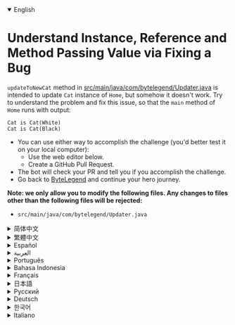 <details open='true'>
<summary>English</summary>

# Understand Instance, Reference and Method Passing Value via Fixing a Bug

`updateToNewCat` method in [src/main/java/com/bytelegend/Updater.java](https://github.com/ByteLegendQuest/java-fix-method-passing-value/blob/main/src/main/java/com/bytelegend/Updater.java) is intended to update `Cat` instance of `Home`,
but somehow it doesn't work. Try to understand the problem and fix this issue, so that the `main` method of `Home`
runs with output:

```
Cat is Cat(White)
Cat is Cat(Black)
```

- You can use either way to accomplish the challenge (you'd better test it on your local computer):
  - Use the web editor below.
  - Create a GitHub Pull Request.
- The bot will check your PR and tell you if you accomplish the challenge.
- Go back to [ByteLegend](https://bytelegend.com) and continue your hero journey.


**Note: we only allow you to modify the following files.
Any changes to files other than the following files will be rejected:**

- `src/main/java/com/bytelegend/Updater.java`
</details>
<details>
<summary>简体中文</summary>

# 通过修复一个Bug理解对象<ruby>引用<rt>Reference</rt></ruby>与<ruby>方法传值<rt>Method Passing Value</rt></ruby>

[src/main/java/com/bytelegend/Updater.java](https://github.com/ByteLegendQuest/java-fix-method-passing-value/blob/main/src/main/java/com/bytelegend/Updater.java)的`updateToNewCat`方法尝试将`Home`中的`Cat`对象更新，但是似乎没有生效。
思考一下为什么并修复这个问题，使得`Home`的`main`方法运行输出：

```
Cat is Cat(White)
Cat is Cat(Black)
```

- 你可以使用任意一种方法完成挑战（最好先在自己的本地电脑上测试通过）：
  - 使用下面的网页编辑器。
  - 创建一个GitHub Pull Request。
- 机器人将会检查你的回答，告诉你是否通过了挑战。
- 回到[字节传说](https://bytelegend.com)，然后继续你的英雄旅程。


**注意：我们只允许您修改以下文件，任何对其他文件的修改都会被拒绝：**

- `src/main/java/com/bytelegend/Updater.java`
</details>
<details>
<summary>繁體中文</summary>

<h1>通過修復錯誤了解實例、引用和方法傳遞值</h1><p><a href="https://github.com/ByteLegendQuest/java-fix-method-passing-value/blob/main/src/main/java/com/bytelegend/Updater.java" target="_blank">src/main/java/com/bytelegend/Updater.java 中的</a><code class="notranslate">updateToNewCat</code>方法旨在更新<code class="notranslate">Home</code> <code class="notranslate">Cat</code>實例，但不知何故它不起作用。嘗試了解問題並修復此問題，以便<code class="notranslate">Home</code> <code class="notranslate">main</code>方法運行並輸出：</p><pre class="notranslate"><code class="notranslate">Cat is Cat(White)
Cat is Cat(Black)
</code></pre><ul><li>您可以使用任何一種方式來完成挑戰（最好在本地計算機上進行測試）：<ul><li>使用下面的網絡編輯器。</li><li>創建 GitHub 拉取請求。</li></ul></li><li>機器人將檢查您的 PR 並告訴您是否完成了挑戰。</li><li>回到<a href="https://bytelegend.com" target="_blank">ByteLegend</a> ，繼續你的英雄之旅。</li></ul><p><strong>注意：我們只允許您修改以下文件。對以下文件以外的文件的任何更改都將被拒絕：</strong></p><ul><li> <code class="notranslate">src/main/java/com/bytelegend/Updater.java</code></li></ul></details>
<details>
<summary>Español</summary>

<h1>Comprender el valor de transferencia de instancia, referencia y método mediante la corrección de un error</h1><p> <code class="notranslate">updateToNewCat</code> método <a href="https://github.com/ByteLegendQuest/java-fix-method-passing-value/blob/main/src/main/java/com/bytelegend/Updater.java" target="_blank">updateToNewCat en src / main / java / com / bytelegend / Updater.java</a> está destinado a actualizar la instancia <code class="notranslate">Cat</code> <code class="notranslate">Home</code> , pero de alguna manera no funciona. Intente comprender el problema y solucionarlo, de modo que el método <code class="notranslate">main</code> <code class="notranslate">Home</code> ejecute con resultados:</p><pre class="notranslate"><code class="notranslate">Cat is Cat(White)
Cat is Cat(Black)
</code></pre><ul><li>Puede usar cualquiera de las dos formas para lograr el desafío (será mejor que lo pruebe en su computadora local):<ul><li> Utilice el editor web a continuación.</li><li> Cree una solicitud de extracción de GitHub.</li></ul></li><li> El bot comprobará tus relaciones públicas y te dirá si logras el desafío.</li><li> Vuelve a <a href="https://bytelegend.com" target="_blank">ByteLegend</a> y continúa tu viaje de héroe.</li></ul><p> <strong>Nota: solo le permitimos modificar los siguientes archivos. Se rechazará cualquier cambio en archivos que no sean los siguientes:</strong></p><ul><li> <code class="notranslate">src/main/java/com/bytelegend/Updater.java</code></li></ul></details>
<details>
<summary>العربية</summary>

<h1 style=";text-align:right;direction:rtl">فهم قيمة المثيل والمرجع وطريقة تمرير من خلال إصلاح الخلل</h1><p style=";text-align:right;direction:rtl"> <code class="notranslate">updateToNewCat</code> طريقة <a href="https://github.com/ByteLegendQuest/java-fix-method-passing-value/blob/main/src/main/java/com/bytelegend/Updater.java" target="_blank">updateToNewCat في src / main / java / com / bytelegend / Updater.java</a> لتحديث نسخة <code class="notranslate">Cat</code> <code class="notranslate">Home</code> ، لكنها لا تعمل بطريقة ما. محاولة لفهم المشكلة ولحل هذه المشكلة، بحيث <code class="notranslate">main</code> طريقة <code class="notranslate">Home</code> يعمل مع الإخراج:</p><pre class="notranslate" style=";text-align:right;direction:rtl"> <code class="notranslate">Cat is Cat(White)
Cat is Cat(Black)
</code></pre><ul style=";text-align:right;direction:rtl"><li style=";text-align:right;direction:rtl">يمكنك استخدام أي من الطريقتين لإنجاز التحدي (من الأفضل اختباره على جهاز الكمبيوتر المحلي الخاص بك):<ul style=";text-align:right;direction:rtl"><li style=";text-align:right;direction:rtl"> استخدم محرر الويب أدناه.</li><li style=";text-align:right;direction:rtl"> إنشاء طلب سحب على GitHub.</li></ul></li><li style=";text-align:right;direction:rtl"> سيتحقق الروبوت من العلاقات العامة الخاصة بك ويخبرك إذا أنجزت التحدي.</li><li style=";text-align:right;direction:rtl"> ارجع إلى <a href="https://bytelegend.com" target="_blank">ByteLegend وتابع</a> رحلة بطلك.</li></ul><p style=";text-align:right;direction:rtl"> <strong>ملاحظة: نسمح لك فقط بتعديل الملفات التالية. سيتم رفض أي تغييرات يتم إجراؤها على الملفات بخلاف الملفات التالية:</strong></p><ul style=";text-align:right;direction:rtl"><li style=";text-align:right;direction:rtl"> <code class="notranslate">src/main/java/com/bytelegend/Updater.java</code></li></ul></details>
<details>
<summary>Português</summary>

<h1>Compreenda a instância, a referência e o método de passagem de valor por meio da correção de um bug</h1><p> <code class="notranslate">updateToNewCat</code> método <a href="https://github.com/ByteLegendQuest/java-fix-method-passing-value/blob/main/src/main/java/com/bytelegend/Updater.java" target="_blank">updateToNewCat em src / main / java / com / bytelegend / Updater.java</a> se destina a atualizar a instância <code class="notranslate">Cat</code> <code class="notranslate">Home</code> , mas de alguma forma não funciona. Tente entender o problema e corrigi-lo, para que o método <code class="notranslate">main</code> <code class="notranslate">Home</code> funcione com saída:</p><pre class="notranslate"><code class="notranslate">Cat is Cat(White)
Cat is Cat(Black)
</code></pre><ul><li>Você pode usar qualquer uma das formas para cumprir o desafio (é melhor testá-lo em seu computador local):<ul><li> Use o editor da web abaixo.</li><li> Crie uma solicitação pull do GitHub.</li></ul></li><li> O bot verificará seu PR e lhe dirá se você cumpriu o desafio.</li><li> Volte para <a href="https://bytelegend.com" target="_blank">ByteLegend</a> e continue sua jornada de herói.</li></ul><p> <strong>Nota: nós apenas permitimos que você modifique os seguintes arquivos. Quaisquer alterações em arquivos que não sejam os seguintes serão rejeitadas:</strong></p><ul><li> <code class="notranslate">src/main/java/com/bytelegend/Updater.java</code></li></ul></details>
<details>
<summary>Bahasa Indonesia</summary>

<h1>Pahami Instance, Referensi, dan Metode Melewati Nilai melalui Memperbaiki Bug</h1><p> metode <code class="notranslate">updateToNewCat</code> <a href="https://github.com/ByteLegendQuest/java-fix-method-passing-value/blob/main/src/main/java/com/bytelegend/Updater.java" target="_blank">di src/main/Java/com/bytelegend/Updater.java</a> dimaksudkan untuk memperbarui instance <code class="notranslate">Cat</code> <code class="notranslate">Home</code> , tetapi entah bagaimana itu tidak berhasil. Coba pahami masalahnya dan perbaiki masalah ini, sehingga metode <code class="notranslate">main</code> <code class="notranslate">Home</code> berjalan dengan output:</p><pre class="notranslate"><code class="notranslate">Cat is Cat(White)
Cat is Cat(Black)
</code></pre><ul><li>Anda dapat menggunakan salah satu cara untuk menyelesaikan tantangan (sebaiknya Anda mengujinya di komputer lokal Anda):<ul><li> Gunakan editor web di bawah ini.</li><li> Buat Permintaan Tarik GitHub.</li></ul></li><li> Bot akan memeriksa PR Anda dan memberi tahu Anda jika Anda menyelesaikan tantangan.</li><li> Kembali ke <a href="https://bytelegend.com" target="_blank">ByteLegend</a> dan lanjutkan perjalanan pahlawan Anda.</li></ul><p> <strong>Catatan: kami hanya mengizinkan Anda untuk mengubah file berikut. Setiap perubahan pada file selain file berikut akan ditolak:</strong></p><ul><li> <code class="notranslate">src/main/java/com/bytelegend/Updater.java</code></li></ul></details>
<details>
<summary>Français</summary>

<h1>Comprendre la valeur de transmission d&#39;instance, de référence et de méthode via la correction d&#39;un bogue</h1><p> <code class="notranslate">updateToNewCat</code> méthode <a href="https://github.com/ByteLegendQuest/java-fix-method-passing-value/blob/main/src/main/java/com/bytelegend/Updater.java" target="_blank">updateToNewCat dans src/main/java/com/bytelegend/Updater.java</a> est destinée à mettre à jour l&#39;instance <code class="notranslate">Cat</code> <code class="notranslate">Home</code> , mais d&#39;une manière ou d&#39;une autre, cela ne fonctionne pas. Essayez de comprendre le problème et résolvez ce problème, afin que la méthode <code class="notranslate">main</code> <code class="notranslate">Home</code> s&#39;exécute avec la sortie :</p><pre class="notranslate"><code class="notranslate">Cat is Cat(White)
Cat is Cat(Black)
</code></pre><ul><li>Vous pouvez utiliser l&#39;une ou l&#39;autre manière pour relever le défi (vous feriez mieux de le tester sur votre ordinateur local) :<ul><li> Utilisez l&#39;éditeur Web ci-dessous.</li><li> Créez une demande d&#39;extraction GitHub.</li></ul></li><li> Le bot vérifiera votre PR et vous dira si vous réussissez le défi.</li><li> Retournez à <a href="https://bytelegend.com" target="_blank">ByteLegend</a> et continuez votre voyage de héros.</li></ul><p> <strong>Remarque : nous vous autorisons uniquement à modifier les fichiers suivants. Toute modification apportée aux fichiers autres que les fichiers suivants sera rejetée :</strong></p><ul><li> <code class="notranslate">src/main/java/com/bytelegend/Updater.java</code></li></ul></details>
<details>
<summary>日本語</summary>

<h1>バグ修正によるインスタンス、参照、メソッド受け渡しの値を理解する</h1><p><code class="notranslate">updateToNewCat</code>中にメソッド<a href="https://github.com/ByteLegendQuest/java-fix-method-passing-value/blob/main/src/main/java/com/bytelegend/Updater.java" target="_blank">のsrc /メイン/ javaの/ COM / bytelegend / Updater.javaを</a>更新するように意図された<code class="notranslate">Cat</code>のインスタンス<code class="notranslate">Home</code> 、何とかそれは仕事をしません。問題を理解してこの問題を修正し<code class="notranslate">Home</code> <code class="notranslate">main</code>メソッドが出力で実行されるようにしてください。</p><pre class="notranslate"><code class="notranslate">Cat is Cat(White)
Cat is Cat(Black)
</code></pre><ul><li>どちらの方法でもチャレンジを達成できます（ローカルコンピューターでテストすることをお勧めします）。<ul><li>以下のWebエディタを使用してください。</li><li> GitHubプルリクエストを作成します。</li></ul></li><li>ボットはPRをチェックし、チャレンジを達成したかどうかを通知します。</li><li> <a href="https://bytelegend.com" target="_blank">ByteLegendに</a>戻り、ヒーローの旅を続けてください。</li></ul><p><strong>注：変更できるのは次のファイルのみです。次のファイル以外のファイルへの変更は拒否されます。</strong></p><ul><li> <code class="notranslate">src/main/java/com/bytelegend/Updater.java</code></li></ul></details>
<details>
<summary>Русский</summary>

<h1>Понимание экземпляра, ссылки и метода, передающего значение посредством исправления ошибки</h1><p> Метод <code class="notranslate">updateToNewCat</code> <a href="https://github.com/ByteLegendQuest/java-fix-method-passing-value/blob/main/src/main/java/com/bytelegend/Updater.java" target="_blank">в src / main / java / com / bytelegend / Updater.java</a> предназначен для обновления экземпляра <code class="notranslate">Cat</code> <code class="notranslate">Home</code> , но почему-то не работает. Постарайтесь разобраться в проблеме и исправить ее, чтобы <code class="notranslate">main</code> метод <code class="notranslate">Home</code> работал с выводом:</p><pre class="notranslate"><code class="notranslate">Cat is Cat(White)
Cat is Cat(Black)
</code></pre><ul><li>Вы можете использовать любой способ решения задачи (лучше протестируйте его на своем локальном компьютере):<ul><li> Воспользуйтесь веб-редактором ниже.</li><li> Создайте запрос на извлечение GitHub.</li></ul></li><li> Бот проверит ваш PR и скажет, справитесь ли вы с задачей.</li><li> Вернитесь в <a href="https://bytelegend.com" target="_blank">ByteLegend</a> и продолжите свой путь героя.</li></ul><p> <strong>Примечание: мы разрешаем вам изменять только следующие файлы. Любые изменения в файлах, кроме следующих, будут отклонены:</strong></p><ul><li> <code class="notranslate">src/main/java/com/bytelegend/Updater.java</code></li></ul></details>
<details>
<summary>Deutsch</summary>

<h1>Verstehen Sie Instanz-, Referenz- und Methodenübergabewerte durch Beheben eines Fehlers</h1><p> <code class="notranslate">updateToNewCat</code> -Methode in <a href="https://github.com/ByteLegendQuest/java-fix-method-passing-value/blob/main/src/main/java/com/bytelegend/Updater.java" target="_blank">src/main/java/com/bytelegend/Updater.java</a> soll die <code class="notranslate">Cat</code> Instanz von <code class="notranslate">Home</code> aktualisieren, aber irgendwie funktioniert es nicht. Versuchen Sie, das Problem zu verstehen und dieses Problem zu beheben, so dass das <code class="notranslate">main</code> <code class="notranslate">Home</code> läuft mit Ausgang:</p><pre class="notranslate"><code class="notranslate">Cat is Cat(White)
Cat is Cat(Black)
</code></pre><ul><li>Sie können die Herausforderung auf beide Arten meistern (am besten testen Sie sie auf Ihrem lokalen Computer):<ul><li> Verwenden Sie den untenstehenden Web-Editor.</li><li> Erstellen Sie eine GitHub-Pull-Anfrage.</li></ul></li><li> Der Bot überprüft Ihre PR und teilt Ihnen mit, ob Sie die Herausforderung meistern.</li><li> Gehen Sie zurück zu <a href="https://bytelegend.com" target="_blank">ByteLegend</a> und setzen Sie Ihre Heldenreise fort.</li></ul><p> <strong>Hinweis: Wir erlauben Ihnen nur, die folgenden Dateien zu ändern. Alle Änderungen an Dateien, die nicht die folgenden Dateien sind, werden abgelehnt:</strong></p><ul><li> <code class="notranslate">src/main/java/com/bytelegend/Updater.java</code></li></ul></details>
<details>
<summary>한국어</summary>

<h1>버그 수정을 통한 인스턴스, 참조 및 메서드 전달 값 이해</h1><p> <a href="https://github.com/ByteLegendQuest/java-fix-method-passing-value/blob/main/src/main/java/com/bytelegend/Updater.java" target="_blank">src/main/java/com/bytelegend/Updater.java 의</a> <code class="notranslate">updateToNewCat</code> 메소드는 <code class="notranslate">Home</code> <code class="notranslate">Cat</code> 인스턴스를 업데이트하기 위한 것이지만 어떻게든 작동하지 않습니다. 문제를 이해하고 이 문제를 수정 <code class="notranslate">Home</code> <code class="notranslate">main</code> 방법이 출력과 함께 실행되도록 하십시오.</p><pre class="notranslate"><code class="notranslate">Cat is Cat(White)
Cat is Cat(Black)
</code></pre><ul><li>두 가지 방법 중 하나를 사용하여 도전 과제를 수행할 수 있습니다(로컬 컴퓨터에서 테스트하는 것이 좋습니다).<ul><li> 아래 웹 편집기를 사용하십시오.</li><li> GitHub 풀 요청을 만듭니다.</li></ul></li><li> 봇은 PR을 확인하고 도전 과제를 달성했는지 알려줍니다.</li><li> <a href="https://bytelegend.com" target="_blank">ByteLegend로</a> 돌아가 영웅 여정을 계속하세요.</li></ul><p> <strong>참고: 다음 파일만 수정할 수 있습니다. 다음 파일 이외의 파일에 대한 모든 변경 사항은 거부됩니다.</strong></p><ul><li> <code class="notranslate">src/main/java/com/bytelegend/Updater.java</code></li></ul></details>
<details>
<summary>Italiano</summary>

<h1>Comprendere l&#39;istanza, il riferimento e il metodo passando il valore tramite la correzione di un bug</h1><p> <code class="notranslate">updateToNewCat</code> metodo <a href="https://github.com/ByteLegendQuest/java-fix-method-passing-value/blob/main/src/main/java/com/bytelegend/Updater.java" target="_blank">updateToNewCat in src/main/java/com/bytelegend/Updater.java ha lo</a> scopo di aggiornare l&#39;istanza <code class="notranslate">Cat</code> <code class="notranslate">Home</code> , ma in qualche modo non funziona. Cerca di capire il problema e risolvi questo problema, in modo che il metodo <code class="notranslate">main</code> <code class="notranslate">Home</code> venga eseguito con l&#39;output:</p><pre class="notranslate"><code class="notranslate">Cat is Cat(White)
Cat is Cat(Black)
</code></pre><ul><li>Puoi utilizzare entrambi i modi per completare la sfida (farai meglio a testarlo sul tuo computer locale):<ul><li> Usa l&#39;editor web qui sotto.</li><li> Crea una richiesta pull GitHub.</li></ul></li><li> Il bot controllerà il tuo PR e ti dirà se hai portato a termine la sfida.</li><li> Torna su <a href="https://bytelegend.com" target="_blank">ByteLegend</a> e continua il tuo viaggio da eroe.</li></ul><p> <strong>Nota: ti permettiamo di modificare solo i seguenti file. Qualsiasi modifica ai file diversi dai seguenti file verrà rifiutata:</strong></p><ul><li> <code class="notranslate">src/main/java/com/bytelegend/Updater.java</code></li></ul></details>